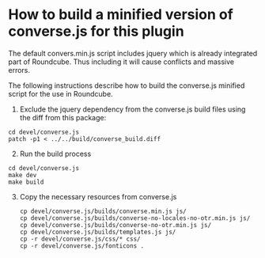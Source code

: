 How to build a minified version of converse.js for this plugin
==============================================================

The default convers.min.js script includes jquery which is already integrated 
part of Roundcube. Thus including it will cause conflicts and massive errors.

The following instructions describe how to build the converse.js minified
script for the use in Roundcube.

1. Exclude the jquery dependency from the converse.js build files using the 
diff from this package:
  ```
  cd devel/converse.js
  patch -p1 < ../../build/converse_build.diff
  ```
2. Run the build process
  ```
  cd devel/converse.js
  make dev
  make build
  ```

3. Copy the necessary resources from converse.js
   ```
   cp devel/converse.js/builds/converse.min.js js/
   cp devel/converse.js/builds/converse-no-locales-no-otr.min.js js/
   cp devel/converse.js/builds/converse-no-otr.min.js js/
   cp devel/converse.js/builds/templates.js js/
   cp -r devel/converse.js/css/* css/
   cp -r devel/converse.js/fonticons .
   ```

[conversedocs]: http://conversejs.org/docs/html/index.html#development
